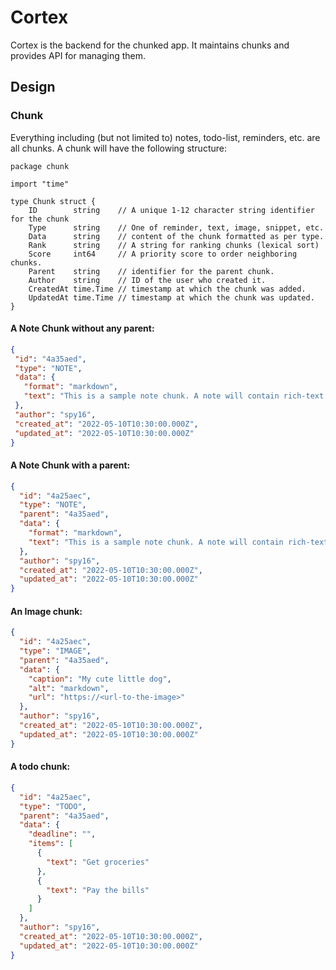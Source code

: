 # Cortex

Cortex is the backend for the chunked app. It maintains chunks and provides API for managing them.

## Design

### Chunk

Everything including (but not limited to) notes, todo-list, reminders, etc. are all chunks. A chunk will have the
following structure:

```golang
package chunk

import "time"

type Chunk struct {
	ID        string    // A unique 1-12 character string identifier for the chunk
	Type      string    // One of reminder, text, image, snippet, etc.
	Data      string    // content of the chunk formatted as per type.
	Rank      string    // A string for ranking chunks (lexical sort)
	Score     int64     // A priority score to order neighboring chunks.
	Parent    string    // identifier for the parent chunk.
	Author    string    // ID of the user who created it.
	CreatedAt time.Time // timestamp at which the chunk was added.
	UpdatedAt time.Time // timestamp at which the chunk was updated.
}
```

#### A **Note Chunk** without any parent:

 ```json
 {
  "id": "4a35aed",
  "type": "NOTE",
  "data": {
    "format": "markdown",
    "text": "This is a sample note chunk. A note will contain rich-text in some format indicated by the 'format' key."
  },
  "author": "spy16",
  "created_at": "2022-05-10T10:30:00.000Z",
  "updated_at": "2022-05-10T10:30:00.000Z"
}
 ```

#### A **Note Chunk** with a parent:

```json
{
  "id": "4a25aec",
  "type": "NOTE",
  "parent": "4a35aed",
  "data": {
    "format": "markdown",
    "text": "This is a sample note chunk. A note will contain rich-text in some format indicated by the 'format' key."
  },
  "author": "spy16",
  "created_at": "2022-05-10T10:30:00.000Z",
  "updated_at": "2022-05-10T10:30:00.000Z"
}
```

#### An **Image chunk**:

```json
{
  "id": "4a25aec",
  "type": "IMAGE",
  "parent": "4a35aed",
  "data": {
    "caption": "My cute little dog",
    "alt": "markdown",
    "url": "https://<url-to-the-image>"
  },
  "author": "spy16",
  "created_at": "2022-05-10T10:30:00.000Z",
  "updated_at": "2022-05-10T10:30:00.000Z"
}
```

#### A **todo chunk**:

```json
{
  "id": "4a25aec",
  "type": "TODO",
  "parent": "4a35aed",
  "data": {
    "deadline": "",
    "items": [
      {
        "text": "Get groceries"
      },
      {
        "text": "Pay the bills"
      }
    ]
  },
  "author": "spy16",
  "created_at": "2022-05-10T10:30:00.000Z",
  "updated_at": "2022-05-10T10:30:00.000Z"
}
```